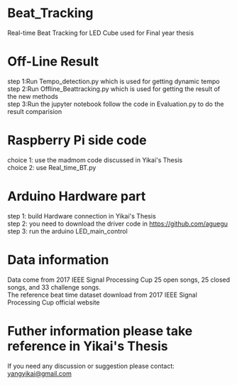 # Beat_Tracking
Real-time Beat Tracking for LED Cube used for Final year thesis
# Off-Line Result 
step 1:Run Tempo_detection.py which is used for getting dynamic tempo  
step 2:Run Offline_Beattracking.py which is used for getting the result of the new methods  
step 3:Run the jupyter notebook follow the code in Evaluation.py to do the result comparision 
# Raspberry Pi side code
choice 1: use the madmom code discussed in Yikai's Thesis  
choice 2: use Real_time_BT.py
# Arduino Hardware part  
step 1: build Hardware connection in Yikai's Thesis  
step 2: you need to download the driver code in  https://github.com/aguegu  
step 3: run the arduino LED_main_control  
# Data information
Data come from 2017 IEEE Signal Processing Cup 25 open songs, 25 closed songs, and 33 challenge songs.  
The reference beat time dataset download from 2017 IEEE Signal Processing Cup official website
# Futher information please take reference in Yikai's Thesis 
 If you need any discussion or suggestion please contact: yangyikai@gmail.com

